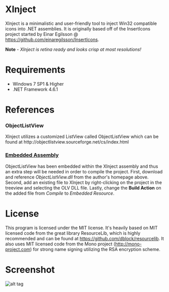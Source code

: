 # XInject
XInject is a minimalistic and user-friendly tool to inject Win32 compatible icons into .NET assemblies. It is originally based off of the InsertIcons project started by Einar Egilsson @ https://github.com/einaregilsson/InsertIcons.

<b>Note</b> - <i>XInject is retina ready and looks crisp at most resolutions!</i>

# Requirements
 - Windows 7 SP1 & Higher
 - .NET Framework 4.6.1

# References

<h3>ObjectListView</h3>
XInject utilizes a customized ListView called ObjectListView which can be found at http://objectlistview.sourceforge.net/cs/index.html

<h3><u> Embedded Assembly </u></h3>
ObjectListView has been embedded within the XInject assembly and thus an extra step will be needed in order to compile the project. First, download and reference <i>ObjectListView.dll</i> from the author's homepage above. Second, add an existing file to XInject by right-clicking on the project in the treeview and selecting the OLV DLL file. Lastly, change the <b>Build Action</b> on the added file from <i>Compile</i> to <i>Embedded Resource</i>.

# License
This program is licensed under the MIT license. It's heavily based on MIT licensed code from the great library ResourceLib, which is highly recommended and can be found at https://github.com/dblock/resourcelib. It also uses MIT licensed code from the Mono project (http://mono-project.com) for strong name signing utilizing the RSA encryption scheme.

# Screenshot
![alt tag](https://cloud.githubusercontent.com/assets/17565891/19375791/6f262ed4-919d-11e6-9cca-d9ac1cc4538e.png)
